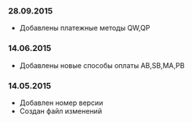### 28.09.2015
* Добавлены платежные методы QW,QP

### 14.06.2015
* Добавлены новые способы оплаты AB,SB,MA,PB

### 14.05.2015
* Добавлен номер версии
* Создан файл изменений
